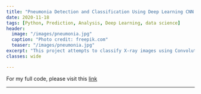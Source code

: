 ```yaml
---
title: "Pneumonia Detection and Classification Using Deep Learning CNN model"
date: 2020-11-18
tags: [Python, Prediction, Analysis, Deep Learning, data science]
header:
  image: "/images/pneumonia.jpg"
  caption: "Photo credit: freepik.com"
  teaser: "/images/pneumonia.jpg"
excerpt: "This project attempts to classify X-ray images using Convolutional Neural Network into two categories: pneumonnia and normal lungs"
classes: wide

---
```


For my full code, please visit this [link](https://nbviewer.jupyter.org/github/thanhnguyenduong/DSC680_Graduate_Program_Machine_Learning_Projects/blob/master/Project%203_Pneumonia%20Classification%20using%20Deep%20Learning%20CNN%20Model/Pneumonia%20Classification%20using%20Deep%20Learning%20CNN%20Model%20Code.ipynb)

*********************


